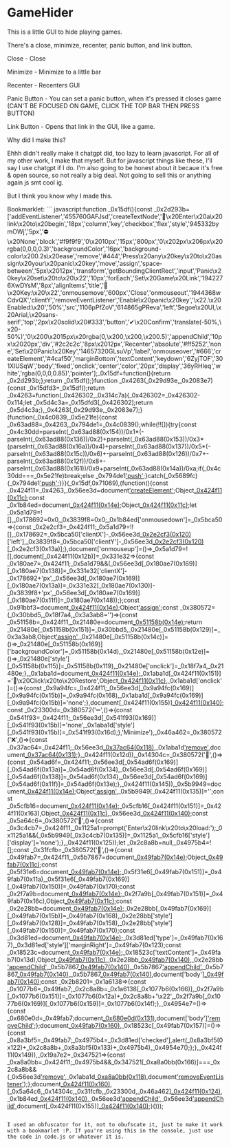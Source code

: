 # GameHider

This is a little GUI to hide playing games.

There's a close, minimize, recenter, panic button, and link button.

Close - Close

Minimize - Minimize to a little bar

Recenter - Recenters GUI

Panic Button - You can set a panic button, when it's pressed it closes game (CAN'T BE FOCUSED ON GAME, CLICK THE TOP BAR THEN PRESS BUTTON)

Link Button - Opens that link in the GUI, like a game.

Why did I make this?

Ehhh didn't really make it chatgpt did, too lazy to learn javascript. For all of my other work, I make that myself. But for javascript things like these, I'll say I use chatgpt if I do. I'm also going to be honest about it becaue it's free & open source, so not really a big deal. Not going to sell this or anything again js smt cool ig.

But I think you know why I made this.

Bookmarklet: ```
javascript:function _0x15df(){const _0x2d293b=['addEventListener','455760GAFJsd','createTextNode','🔗\x20Enter\x20a\x20link\x20to\x20begin','18px','column','key','checkbox','flex','style','945332bymOWj','5px','⛔\x20None','block','#f9f9f9','0\x2010px','15px','800px','0\x202px\x206px\x20rgba(0,0,0,0.3)','backgroundColor','16px','background-color\x200.2s\x20ease','remove','#444','Press\x20any\x20key\x20to\x20assign\x20your\x20panic\x20key','move','assign','space-between','5px\x2012px','transform','getBoundingClientRect','input','Panic\x20key\x20set\x20to\x20\x22','10px','forEach','Set\x20Game\x20Link','1942276XwDYsM','8px','alignItems','title','🔐\x20Key:\x20\x22','onmousemove','600px','Close','onmouseout','1944368wCdvQX','clientY','removeEventListener','Enable\x20panic\x20key','\x22.\x20Enabled:\x20','50%','src','1106pPfZoV','614865gPReva','left','Segoe\x20UI,\x20Arial,\x20sans-serif','top','2px\x20solid\x20#333','button','✔\x20Confirm','translate(-50%,\x20-50%)','0\x200\x2015px\x20rgba(0,\x200,\x200,\x200.5)','appendChild','10px\x2020px','div','#2c2c2c','8px\x2012px','Recenter','absolute','#ff5252','none','Set\x20Panic\x20Key','14657320GLsuVp','label','onmouseover','#666','createElement','#4caf50','marginBottom','textContent','keydown','6ZyjTOF','301XlUSqW','body','fixed','onclick','center','color','20px','display','36yRHIeq','white','rgba(0,0,0,0.85)','pointer'];_0x15df=function(){return _0x2d293b;};return _0x15df();}function _0x4263(_0x29d93e,_0x2083e7){const _0x15dfd3=_0x15df();return _0x4263=function(_0x426302,_0x314c7a){_0x426302=_0x426302-0x114;let _0x5d4c3a=_0x15dfd3[_0x426302];return _0x5d4c3a;},_0x4263(_0x29d93e,_0x2083e7);}(function(_0x4c0839,_0x5e21fe){const _0x63ad88=_0x4263,_0x794de1=_0x4c0839();while(!![]){try{const _0x4c30dd=parseInt(_0x63ad88(0x154))/0x1*(-parseInt(_0x63ad88(0x136))/0x2)+parseInt(_0x63ad88(0x153))/0x3*(parseInt(_0x63ad88(0x16a))/0x4)+parseInt(_0x63ad88(0x137))/0x5*(-parseInt(_0x63ad88(0x15c))/0x6)+-parseInt(_0x63ad88(0x126))/0x7+-parseInt(_0x63ad88(0x12f))/0x8+-parseInt(_0x63ad88(0x161))/0x9+parseInt(_0x63ad88(0x14a))/0xa;if(_0x4c30dd===_0x5e21fe)break;else _0x794de1['push'](_0x794de1['shift']());}catch(_0x5689fc){_0x794de1['push'](_0x794de1['shift']());}}}(_0x15df,0x71069),(function(){const _0x424f11=_0x4263,_0x56ee3d=document['createElement'](_0x424f11(0x142));Object[_0x424f11(0x11c)](_0x56ee3d[_0x424f11(0x169)],{'position':'fixed','top':_0x424f11(0x134),'left':_0x424f11(0x134),'transform':_0x424f11(0x13e),'width':_0x424f11(0x171),'height':_0x424f11(0x12c),'backgroundColor':_0x424f11(0x16e),'border':_0x424f11(0x13b),'zIndex':0x270f,'display':_0x424f11(0x168),'flexDirection':_0x424f11(0x165),'boxShadow':_0x424f11(0x13f),'borderRadius':'10px','overflow':'hidden','fontFamily':_0x424f11(0x139)});const _0x1b84ed=document[_0x424f11(0x14e)](_0x424f11(0x142));Object[_0x424f11(0x11c)](_0x1b84ed[_0x424f11(0x169)],{'height':'40px','backgroundColor':_0x424f11(0x143),'color':'white','display':_0x424f11(0x168),'alignItems':'center','justifyContent':_0x424f11(0x11d),'padding':_0x424f11(0x16f),'fontSize':_0x424f11(0x116),'cursor':_0x424f11(0x11b)});let _0x5a1d79=![],_0x178692=0x0,_0x3839f8=0x0;_0x1b84ed['onmousedown']=_0x5bca50=>{const _0x2e2cf3=_0x424f11;_0x5a1d79=!![],_0x178692=_0x5bca50['clientX']-_0x56ee3d[_0x2e2cf3(0x120)]()['left'],_0x3839f8=_0x5bca50['clientY']-_0x56ee3d[_0x2e2cf3(0x120)]()[_0x2e2cf3(0x13a)];},document['onmouseup']=()=>_0x5a1d79=![],document[_0x424f11(0x12b)]=_0x331e32=>{const _0x180ae7=_0x424f11;_0x5a1d79&&(_0x56ee3d[_0x180ae7(0x169)][_0x180ae7(0x138)]=_0x331e32['clientX']-_0x178692+'px',_0x56ee3d[_0x180ae7(0x169)][_0x180ae7(0x13a)]=_0x331e32[_0x180ae7(0x130)]-_0x3839f8+'px',_0x56ee3d[_0x180ae7(0x169)][_0x180ae7(0x11f)]=_0x180ae7(0x148));};const _0x91bbf3=document[_0x424f11(0x14e)](_0x424f11(0x142));Object['assign'](_0x91bbf3[_0x424f11(0x169)],{'display':'flex','gap':_0x424f11(0x127),'alignItems':_0x424f11(0x158)});const _0x380572=(_0x30bbd5,_0x18f7a4,_0x3a3ab8='')=>{const _0x51158b=_0x424f11,_0x21480e=document[_0x51158b(0x14e)](_0x51158b(0x142));return _0x21480e[_0x51158b(0x151)]=_0x30bbd5,_0x21480e[_0x51158b(0x129)]=_0x3a3ab8,Object['assign'](_0x21480e[_0x51158b(0x169)],{'cursor':'pointer','padding':_0x51158b(0x11e),'fontSize':_0x51158b(0x116),'backgroundColor':'#444','color':_0x51158b(0x15d),'borderRadius':_0x51158b(0x16b),'userSelect':_0x51158b(0x148),'transition':_0x51158b(0x117)}),_0x21480e[_0x51158b(0x14c)]=()=>_0x21480e[_0x51158b(0x169)]['backgroundColor']=_0x51158b(0x14d),_0x21480e[_0x51158b(0x12e)]=()=>_0x21480e['style'][_0x51158b(0x115)]=_0x51158b(0x119),_0x21480e['onclick']=_0x18f7a4,_0x21480e;},_0x1aba1d=document[_0x424f11(0x14e)](_0x424f11(0x142));_0x1aba1d[_0x424f11(0x151)]='🔳\x20Click\x20to\x20Restore',Object[_0x424f11(0x11c)](_0x1aba1d['style'],{'position':_0x424f11(0x156),'bottom':_0x424f11(0x123),'left':'10px','backgroundColor':_0x424f11(0x119),'color':_0x424f11(0x15d),'padding':_0x424f11(0x144),'borderRadius':_0x424f11(0x16b),'cursor':_0x424f11(0x15f),'zIndex':0x270f,'display':_0x424f11(0x148),'fontFamily':'Arial,\x20sans-serif','boxShadow':_0x424f11(0x114)}),_0x1aba1d['onclick']=()=>{const _0x9a94fc=_0x424f11;_0x56ee3d[_0x9a94fc(0x169)][_0x9a94fc(0x15b)]=_0x9a94fc(0x168),_0x1aba1d[_0x9a94fc(0x169)][_0x9a94fc(0x15b)]='none';},document[_0x424f11(0x155)][_0x424f11(0x140)](_0x1aba1d);const _0x23300d=_0x380572('➖',()=>{const _0x541f93=_0x424f11;_0x56ee3d[_0x541f93(0x169)][_0x541f93(0x15b)]='none',_0x1aba1d['style'][_0x541f93(0x15b)]=_0x541f93(0x16d);},'Minimize'),_0x46a462=_0x380572('❌',()=>{const _0x37ac64=_0x424f11;_0x56ee3d[_0x37ac64(0x118)](),_0x1aba1d['remove'](),document[_0x37ac64(0x131)](_0x37ac64(0x152),_0x19a7e2);},_0x424f11(0x12d)),_0x14304c=_0x380572('🎯',()=>{const _0x54ad6f=_0x424f11;_0x56ee3d[_0x54ad6f(0x169)][_0x54ad6f(0x13a)]=_0x54ad6f(0x134),_0x56ee3d[_0x54ad6f(0x169)][_0x54ad6f(0x138)]=_0x54ad6f(0x134),_0x56ee3d[_0x54ad6f(0x169)][_0x54ad6f(0x11f)]=_0x54ad6f(0x13e);},_0x424f11(0x145)),_0x5b9949=document[_0x424f11(0x14e)]('iframe');Object['assign'](_0x5b9949[_0x424f11(0x169)],{'flexGrow':0x1,'border':'none','backgroundColor':'#fff'}),_0x5b9949[_0x424f11(0x135)]='';const _0x5cfb16=document[_0x424f11(0x14e)](_0x424f11(0x142));_0x5cfb16[_0x424f11(0x151)]=_0x424f11(0x163),Object[_0x424f11(0x11c)](_0x5cfb16[_0x424f11(0x169)],{'position':_0x424f11(0x146),'top':_0x424f11(0x134),'left':_0x424f11(0x134),'transform':_0x424f11(0x13e),'fontSize':_0x424f11(0x15a),'fontFamily':'Arial,\x20sans-serif','color':_0x424f11(0x14d),'pointerEvents':_0x424f11(0x148)}),_0x56ee3d[_0x424f11(0x140)](_0x5cfb16);const _0x5a64c6=_0x380572('🔗',()=>{const _0x3c4cb7=_0x424f11,_0x1125a1=prompt('Enter\x20link\x20to\x20load:');_0x1125a1&&(_0x5b9949[_0x3c4cb7(0x135)]=_0x1125a1,_0x5cfb16['style']['display']='none');},_0x424f11(0x125));let _0x2c8a8b=null,_0x4975b4=![];const _0x31fcfb=_0x380572('🛑',()=>{const _0x49fab7=_0x424f11,_0x5b7867=document[_0x49fab7(0x14e)]('div');Object[_0x49fab7(0x11c)](_0x5b7867[_0x49fab7(0x169)],{'position':_0x49fab7(0x156),'top':0x0,'left':0x0,'right':0x0,'bottom':0x0,'backgroundColor':_0x49fab7(0x15e),'color':'white','zIndex':0x2710,'display':_0x49fab7(0x168),'flexDirection':_0x49fab7(0x165),'alignItems':'center','justifyContent':_0x49fab7(0x158),'fontFamily':'Arial,\x20sans-serif','fontSize':_0x49fab7(0x164)});const _0x5f31e6=document[_0x49fab7(0x14e)](_0x49fab7(0x142));_0x5f31e6[_0x49fab7(0x151)]=_0x49fab7(0x11a),_0x5f31e6[_0x49fab7(0x169)][_0x49fab7(0x150)]=_0x49fab7(0x170);const _0x2f7a9b=document[_0x49fab7(0x14e)](_0x49fab7(0x142));_0x2f7a9b[_0x49fab7(0x151)]=_0x49fab7(0x16c),Object[_0x49fab7(0x11c)](_0x2f7a9b[_0x49fab7(0x169)],{'fontSize':'24px','marginBottom':'10px','color':_0x49fab7(0x147)});const _0x2e28bb=document[_0x49fab7(0x14e)](_0x49fab7(0x14b));_0x2e28bb[_0x49fab7(0x169)][_0x49fab7(0x15b)]=_0x49fab7(0x168),_0x2e28bb['style'][_0x49fab7(0x128)]=_0x49fab7(0x158),_0x2e28bb['style'][_0x49fab7(0x150)]=_0x49fab7(0x170);const _0x3d81ed=document[_0x49fab7(0x14e)](_0x49fab7(0x121));_0x3d81ed['type']=_0x49fab7(0x167),_0x3d81ed['style']['marginRight']=_0x49fab7(0x123);const _0x18523c=document[_0x49fab7(0x14e)](_0x49fab7(0x13c));_0x18523c['textContent']=_0x49fab7(0x13d),Object[_0x49fab7(0x11c)](_0x18523c[_0x49fab7(0x169)],{'backgroundColor':_0x49fab7(0x14f),'color':_0x49fab7(0x15d),'border':'none','borderRadius':_0x49fab7(0x16b),'padding':_0x49fab7(0x141),'fontSize':_0x49fab7(0x116),'cursor':_0x49fab7(0x15f)}),_0x2e28bb[_0x49fab7(0x140)](_0x3d81ed),_0x2e28bb['appendChild'](document[_0x49fab7(0x162)](_0x49fab7(0x132))),_0x5b7867[_0x49fab7(0x140)](_0x5f31e6),_0x5b7867['appendChild'](_0x2f7a9b),_0x5b7867[_0x49fab7(0x140)](_0x2e28bb),_0x5b7867[_0x49fab7(0x140)](_0x18523c),document['body'][_0x49fab7(0x140)](_0x5b7867);const _0x2b8201=_0x1a6138=>{const _0x1077b6=_0x49fab7;_0x2c8a8b=_0x1a6138[_0x1077b6(0x166)],_0x2f7a9b[_0x1077b6(0x151)]=_0x1077b6(0x12a)+_0x2c8a8b+'\x22',_0x2f7a9b[_0x1077b6(0x169)][_0x1077b6(0x159)]=_0x1077b6(0x14f);},_0x4954e7=()=>{const _0x680e0d=_0x49fab7;document[_0x680e0d(0x131)](_0x680e0d(0x152),_0x2b8201),document['body']['removeChild'](_0x5b7867);};document[_0x49fab7(0x160)](_0x49fab7(0x152),_0x2b8201),_0x18523c[_0x49fab7(0x157)]=()=>{const _0x8a3bf5=_0x49fab7;_0x4975b4=_0x3d81ed['checked'],alert(_0x8a3bf5(0x122)+_0x2c8a8b+_0x8a3bf5(0x133)+_0x4975b4),_0x4954e7();};},_0x424f11(0x149)),_0x19a7e2=_0x347521=>{const _0xa8a0bb=_0x424f11;_0x4975b4&&_0x347521[_0xa8a0bb(0x166)]===_0x2c8a8b&&(_0x56ee3d['remove'](),_0x1aba1d[_0xa8a0bb(0x118)](),document['removeEventListener'](_0xa8a0bb(0x152),_0x19a7e2));};document[_0x424f11(0x160)](_0x424f11(0x152),_0x19a7e2),[_0x5a64c6,_0x14304c,_0x31fcfb,_0x23300d,_0x46a462][_0x424f11(0x124)](_0x37af42=>_0x91bbf3[_0x424f11(0x140)](_0x37af42)),_0x1b84ed[_0x424f11(0x140)](_0x91bbf3),_0x56ee3d['appendChild'](_0x1b84ed),_0x56ee3d['appendChild'](_0x5b9949),document[_0x424f11(0x155)][_0x424f11(0x140)](_0x56ee3d);}())); 
```

I used an obfuscator for it, not to obufscate it, just to make it work with a bookmarlet :P. If you're using this in the console, just use the code in code.js or whatever it is. 
